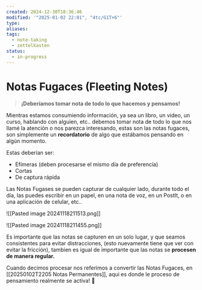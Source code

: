 ```yaml
---
created: 2024-12-30T18:36:46
modified: '"2025-01-02 22:01", "4tc/G1T+6"'
type: 
aliases: 
tags:
  - note-taking
  - zettelkasten
status:
  - in-progress
---
```


# Notas Fugaces (Fleeting Notes)
 
> **¡Deberíamos tomar nota de todo lo que hacemos y pensamos!**

Mientras estamos consumiendo información, ya sea un libro, un video, un curso, hablando con alguien, etc.. debemos tomar nota de todo lo que nos llamé la atención o nos parezca interesando, estas son las notas fugaces, son simplemente un **recordatorio** de algo que estábamos pensando en algún momento.

Estas deberían ser:
- Efímeras (deben procesarse el mismo día de preferencía)
- Cortas
- De captura rápida

Las Notas Fugases se pueden capturar de cualquier lado, durante todo el día, las puedes escribir en un papel, en una nota de voz, en un PostIt, o en una aplicación de celular, etc..

![[Pasted image 20241118211513.png]]

![[Pasted image 20241118211455.png]]

Es importante que las notas se capturen en un solo lugar, y que seamos consistentes para evitar distracciones, (esto nuevamente tiene que ver con evitar la fricción), tambien es igual de importante que las notas se **procesen de manera regular.** 

Cuando decimos procesar nos referimos a convertir las Notas Fugaces, en [[20250102T2205 Notas Permanentes]], aqui es donde le proceso de pensamiento realmente se activa! 🧠